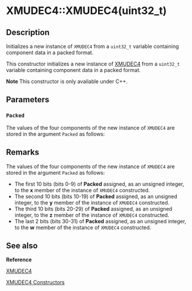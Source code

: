 # XMUDEC4::XMUDEC4(uint32_t)

## Description

Initializes a new instance of `XMUDEC4` from a `uint32_t` variable containing
component data in a packed format.

This constructor initializes a new instance of [XMUDEC4](https://learn.microsoft.com/windows/desktop/api/directxpackedvector/ns-directxpackedvector-xmudec4) from a
`uint32_t` variable containing component data in a packed format.

**Note** This constructor is only available under C++.

## Parameters

### `Packed`

The values of the four components of the new instance of `XMUDEC4` are
stored in the argument `Packed` as follows:

## Remarks

The values of the four components of the new instance of `XMUDEC4` are stored in
the argument `Packed` as follows:

* The first 10 bits (bits 0-9) of **Packed** assigned, as an unsigned integer, to
  the **x** member of the instance of `XMUDEC4` constructed.
* The second 10 bits (bits 10-19) of **Packed** assigned, as an unsigned integer, to
  the **y** member of the instance of `XMUDEC4` constructed.
* The third 10 bits (bits 20-29) of **Packed** assigned, as an unsigned integer, to
  the **z** member of the instance of `XMUDEC4` constructed.
* The last 2 bits (bits 30-31) of **Packed** assigned, as an unsigned integer, to
  the **w** member of the instance of `XMUDEC4` constructed.

## See also

**Reference**

[XMUDEC4](https://learn.microsoft.com/windows/desktop/api/directxpackedvector/ns-directxpackedvector-xmudec4)

[XMUDEC4 Constructors](https://learn.microsoft.com/windows/desktop/dxmath/xmudec4-ctor)